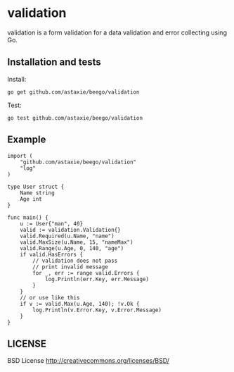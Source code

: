 validation
==============

validation is a form validation for a data validation and error collecting using Go.

## Installation and tests

Install:

	go get github.com/astaxie/beego/validation

Test:

	go test github.com/astaxie/beego/validation

## Example

	import (
		"github.com/astaxie/beego/validation"
		"log"
	)

	type User struct {
		Name string
		Age int
	}

	func main() {
		u := User{"man", 40}
		valid := validation.Validation{}
		valid.Required(u.Name, "name")
		valid.MaxSize(u.Name, 15, "nameMax")
		valid.Range(u.Age, 0, 140, "age")
		if valid.HasErrors {
			// validation does not pass
			// print invalid message
			for _, err := range valid.Errors {
				log.Println(err.Key, err.Message)
			}
		}
		// or use like this
		if v := valid.Max(u.Age, 140); !v.Ok {
			log.Println(v.Error.Key, v.Error.Message)
		}
	}


## LICENSE

BSD License http://creativecommons.org/licenses/BSD/
